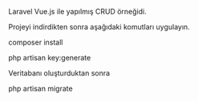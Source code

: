 Laravel Vue.js ile yapılmış CRUD örneğidi.

Projeyi indirdikten sonra aşağıdaki komutları uygulayın.

composer install

php artisan key:generate

Veritabanı oluşturduktan sonra

php artisan migrate

